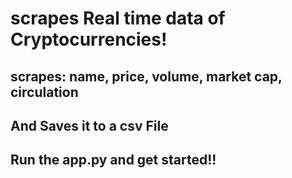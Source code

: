 # scrapes Real time data of Cryptocurrencies!
## scrapes: name, price, volume, market cap, circulation
## And Saves it to a csv File
## Run the app.py and get started!!
